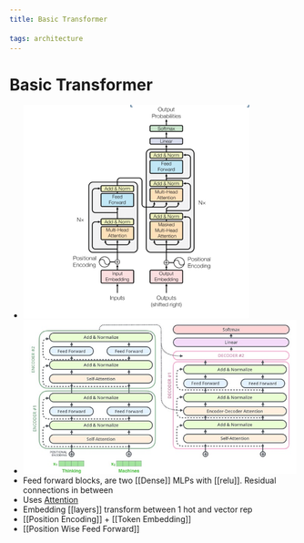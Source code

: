 ```yaml
---
title: Basic Transformer

tags: architecture 
---
```


# Basic Transformer
- ![im](assets/Pasted%20image%2020220307183126.png)
- ![](assets/Pasted%20image%2020220621164717.jpg)
- Feed forward blocks, are two [[Dense]] MLPs with [[relu]]. Residual connections in between
- Uses [Attention](Attention.md)
- Embedding [[layers]] transform between 1 hot and vector rep
- [[Position Encoding]] + [[Token Embedding]]
- [[Position Wise Feed Forward]]






